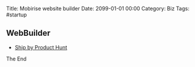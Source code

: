 Title: Mobirise website builder
Date: 2099-01-01 00:00
Category: Biz
Tags: #startup

## WebBuilder

* [Ship by Product Hunt](https://www.producthunt.com/ship/create-your-own-landing-page?utm_source=main_header_ship_link&utm_medium=web)

The End